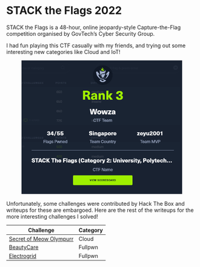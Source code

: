# STACK the Flags 2022

STACK the Flags is a 48-hour, online jeopardy-style Capture-the-Flag competition organised by GovTech’s Cyber Security Group.

I had fun playing this CTF casually with my friends, and trying out some interesting new categories like Cloud and IoT!

<figure><img src="../../.gitbook/assets/image (1) (3).png" alt=""><figcaption></figcaption></figure>

Unfortunately, some challenges were contributed by Hack The Box and writeups for these are embargoed. Here are the rest of the writeups for the more interesting challenges I solved!

| Challenge                                             | Category |
| ----------------------------------------------------- | -------- |
| [Secret of Meow Olympurr](secret-of-meow-olympurr.md) | Cloud    |
| [BeautyCare](beautycare.md)                           | Fullpwn  |
| [Electrogrid](electrogrid.md)                         | Fullpwn  |
